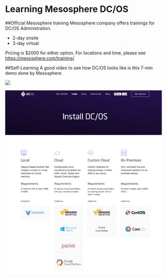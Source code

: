 # Learning Mesosphere DC/OS

##Official Mesosphere training
Mesosphere company offers trainings for DC/OS Administration.

* 2-day onsite 
* 3-day virtual

Pricing is $2000 for either option. For locations and time, please see https://mesosphere.com/training/

##Self-Learning
A good video to see how DC/OS looks like is this 7-min demo done by Mesosphere

[![](http://img.youtube.com/vi/0I6qG9RQUnY/0.jpg)](https://www.youtube.com/watch?v=0I6qG9RQUnY)

![](imgs/dcos-install.png)
